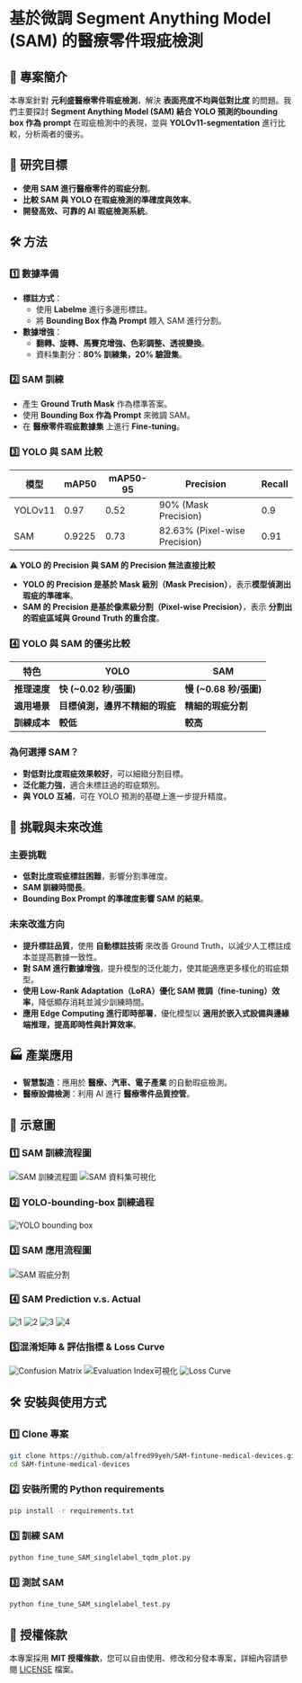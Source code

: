 # 基於微調 Segment Anything Model (SAM) 的醫療零件瑕疵檢測

## 📖 專案簡介
本專案針對 **元利盛醫療零件瑕疵檢測**，解決 **表面亮度不均與低對比度** 的問題。我們主要探討 **Segment Anything Model (SAM) 結合 YOLO 預測的bounding box 作為 prompt** 在瑕疵檢測中的表現，並與 **YOLOv11-segmentation** 進行比較，分析兩者的優劣。

## 🎯 研究目標
- **使用 SAM 進行醫療零件的瑕疵分割**。
- **比較 SAM 與 YOLO 在瑕疵檢測的準確度與效率**。
- **開發高效、可靠的 AI 瑕疵檢測系統**。

## 🛠️ 方法
### **1️⃣ 數據準備**
- **標註方式**：
  - 使用 **Labelme** 進行多邊形標註。
  - 將 **Bounding Box 作為 Prompt** 餵入 SAM 進行分割。
- **數據增強**：
  - **翻轉、旋轉、馬賽克增強、色彩調整、透視變換**。
  - 資料集劃分：**80% 訓練集，20% 驗證集**。

### **2️⃣ SAM 訓練**
- 產生 **Ground Truth Mask** 作為標準答案。
- 使用 **Bounding Box 作為 Prompt** 來微調 SAM。
- 在 **醫療零件瑕疵數據集** 上進行 **Fine-tuning**。

### **3️⃣ YOLO 與 SAM 比較**
| 模型 | mAP50 | mAP50-95 | Precision  | Recall |
|------|------|---------|-----------|--------|
| YOLOv11 | 0.97 | 0.52 | 90% (Mask Precision) | 0.9 |
| SAM | 0.9225 | 0.73 | 82.63% (Pixel-wise Precision) | 0.91 |

⚠️ **YOLO 的 Precision 與 SAM 的 Precision 無法直接比較**  
- **YOLO 的 Precision 是基於 Mask 級別（Mask Precision）**，表示**模型偵測出瑕疵的準確率**。  
- **SAM 的 Precision 是基於像素級分割（Pixel-wise Precision）**，表示 **分割出的瑕疵區域與 Ground Truth 的重合度**。  


### **4️⃣ YOLO 與 SAM 的優劣比較**
| 特色 | YOLO | SAM |
|------|------|------|
| **推理速度** | **快 (~0.02 秒/張圖)** | **慢 (~0.68 秒/張圖)** |
| **適用場景** | **目標偵測，邊界不精細的瑕疵** | **精細的瑕疵分割** |
| **訓練成本** | **較低** | **較高** |

### **為何選擇 SAM？**
- **對低對比度瑕疵效果較好**，可以細緻分割目標。
- **泛化能力強**，適合未標註過的瑕疵類別。
- **與 YOLO 互補**，可在 YOLO 預測的基礎上進一步提升精度。

## 🚀 挑戰與未來改進
### **主要挑戰**
- **低對比度瑕疵標註困難**，影響分割準確度。
- **SAM 訓練時間長**。
- **Bounding Box Prompt 的準確度影響 SAM 的結果**。

### **未來改進方向**
- **提升標註品質**，使用 **自動標註技術** 來改善 Ground Truth，以減少人工標註成本並提高數據一致性。  
- **對 SAM 進行數據增強**，提升模型的泛化能力，使其能適應更多樣化的瑕疵類型。  
- **使用 Low-Rank Adaptation（LoRA）優化 SAM 微調（fine-tuning）效率**，降低顯存消耗並減少訓練時間。  
- **應用 Edge Computing 進行即時部署**，優化模型以 **適用於嵌入式設備與邊緣端推理，提高即時性與計算效率**。  

## 🏭 產業應用
- **智慧製造**：應用於 **醫療、汽車、電子產業** 的自動瑕疵檢測。
- **醫療設備檢測**：利用 AI 進行 **醫療零件品質控管**。

## 📸 示意圖
### **1️⃣ SAM 訓練流程圖**
![SAM 訓練流程圖](images/SAM訓練流程圖.png)
![SAM 資料集可視化](images/SAM資料集可視化.png)

### **2️⃣ YOLO-bounding-box 訓練過程**
![YOLO bounding box](images/YOLO-bounding-box數據分析.png)

### **3️⃣ SAM 應用流程圖**
![SAM 瑕疵分割](images/SAM應用流程圖.png)

### **4️⃣ SAM Prediction v.s. Actual**
![1](images/SAM-finetuned-Prediction-v.s.-Actual-1.png)
![2](images/SAM-finetuned-Prediction-v.s.-Actual-2.png)
![3](images/SAM-finetuned-Prediction-v.s.-Actual-3.png)
![4](images/SAM-finetuned-Prediction-v.s.-Actual-4.png)

### **5️⃣混淆矩陣 & 評估指標 & Loss Curve**
![Confusion Matrix](images/SAM-finetuned-Confusion-Matrix.png)
![Evaluation Index可視化](images/SAM-finetuned-Evaluation-Index可視化.png)
![Loss Curve](images/SAM-bounding-box-loss-curve.png)

## 🛠️ 安裝與使用方式
### **1️⃣ Clone 專案**
```sh
git clone https://github.com/alfred99yeh/SAM-fintune-medical-devices.git
cd SAM-fintune-medical-devices
```
### **2️⃣ 安裝所需的 Python requirements**
```sh
pip install -r requirements.txt
```
### **3️⃣ 訓練 SAM**
```sh
python fine_tune_SAM_singlelabel_tqdm_plot.py
```
### **3️⃣ 測試 SAM**
```sh
python fine_tune_SAM_singlelabel_test.py
```
## 📜 授權條款
本專案採用 **MIT 授權條款**，您可以自由使用、修改和分發本專案，詳細內容請參閱 [LICENSE](LICENSE) 檔案。